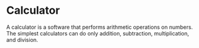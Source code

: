# Calculator
A calculator is a software that performs arithmetic operations on numbers. The simplest calculators can do only addition, subtraction, multiplication, and division.
